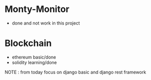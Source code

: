 # Monty-Monitor
- done and not work in this project

# Blockchain
- ethereum basic/done
- solidity learning/done

NOTE : from today focus on django basic and django rest framework